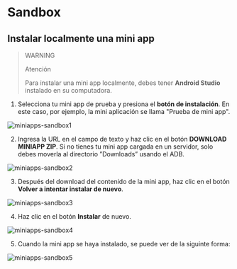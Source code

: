 # Sandbox

## Instalar localmente una mini app

> WARNING
>
> Atención
>
> Para instalar una mini app localmente, debes tener **Android Studio** instalado en su computadora.

1. Selecciona tu mini app de prueba y presiona el **botón de instalación**. En este caso, por ejemplo, la mini aplicación se llama "Prueba de mini app".

![miniapps-sandbox1](/mini-apps/miniapps-sandbox1-es.png)

2. Ingresa la URL en el campo de texto y haz clic en el botón **DOWNLOAD MINIAPP ZIP**. Si no tienes tu mini app cargada en un servidor, solo debes moverla al directorio ”Downloads” usando el ADB.

![miniapps-sandbox2](/mini-apps/miniapps-sandbox2-es.png)

3. Después del download del contenido de la mini app, haz clic en el botón **Volver a intentar instalar de nuevo**.

![miniapps-sandbox3](/mini-apps/miniapps-sandbox3-es.png)

4. Haz clic en el botón **Instalar** de nuevo.

![miniapps-sandbox4](/mini-apps/miniapps-sandbox4-es.png)

5. Cuando la mini app se haya instalado, se puede ver de la siguinte forma:

![miniapps-sandbox5](/mini-apps/miniapps-sandbox5-es.png)
